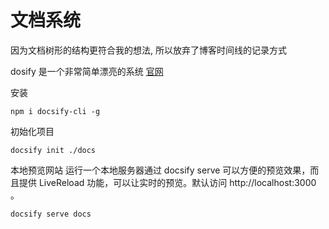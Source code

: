 # 文档系统

因为文档树形的结构更符合我的想法, 所以放弃了博客时间线的记录方式

dosify 是一个非常简单漂亮的系统 [官网](https://docsify.js.org/#/)

安装
```shell
npm i docsify-cli -g
```

初始化项目
```shell
docsify init ./docs
```

本地预览网站
运行一个本地服务器通过 docsify serve 可以方便的预览效果，而且提供 LiveReload 功能，可以让实时的预览。默认访问 http://localhost:3000 。
```shell
docsify serve docs
```